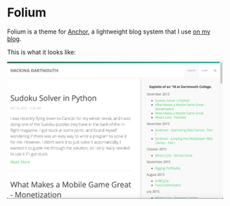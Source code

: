 # Folium

Folium is a theme for [Anchor](https://anchorcms.com), a lightweight blog system that I use [on my blog](http://blog.alexbeals.com).

This is what it looks like:

![Folium screenshot](/Folium.png "Folium screenshot")
